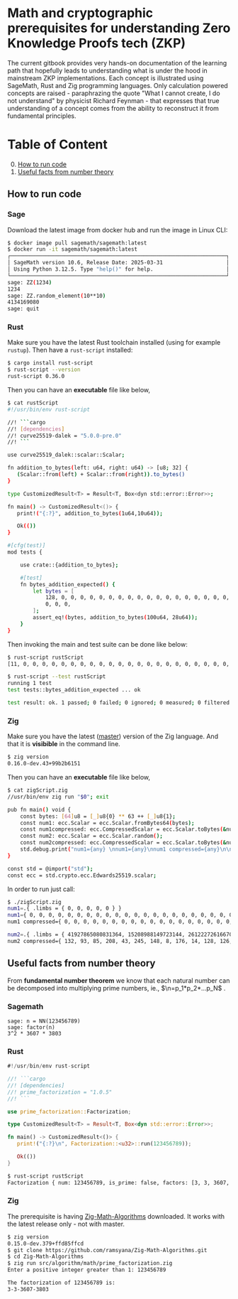 # Math and cryptographic prerequisites for understanding Zero Knowledge Proofs tech (ZKP)

The current gitbook provides very hands-on documentation of the learning path that hopefully leads to understanding what is under the hood in mainstream ZKP implementations.
Each concept is illustrated using SageMath, Rust and Zig programming languages. Only calculation powered concepts are raised - paraphrazing the quote "What I cannot create, I do not understand" by physicist Richard Feynman - that expresses that true understanding of a concept comes from the ability to reconstruct it from fundamental principles.

# Table of Content
0. [How to run code](#how-to-run-code)
1. [Useful facts from number theory](#useful-facts-from-number-theory)

## How to run code

### Sage

Download the latest image from docker hub and run the image in Linux CLI:
```bash
$ docker image pull sagemath/sagemath:latest
$ docker run -it sagemath/sagemath:latest
┌────────────────────────────────────────────────────────────────────┐
│ SageMath version 10.6, Release Date: 2025-03-31                    │
│ Using Python 3.12.5. Type "help()" for help.                       │
└────────────────────────────────────────────────────────────────────┘
sage: ZZ(1234)
1234
sage: ZZ.random_element(10**10)
4134169080
sage: quit
```

### Rust

Make sure you have the latest Rust toolchain installed (using for example `rustup`). Then have a `rust-script` installed:
```bash
$ cargo install rust-script
$ rust-script --version
rust-script 0.36.0
```

Then you can have an **executable** file like below,
```bash
$ cat rustScript
#!/usr/bin/env rust-script

//! ```cargo
//! [dependencies]
//! curve25519-dalek = "5.0.0-pre.0"
//! ```

use curve25519_dalek::scalar::Scalar;

fn addition_to_bytes(left: u64, right: u64) -> [u8; 32] {
   (Scalar::from(left) + Scalar::from(right)).to_bytes()
}

type CustomizedResult<T> = Result<T, Box<dyn std::error::Error>>;

fn main() -> CustomizedResult<()> {
   print!("{:?}", addition_to_bytes(1u64,10u64));

   Ok(())
}

#[cfg(test)]
mod tests {

    use crate::{addition_to_bytes};

    #[test]
    fn bytes_addition_expected() {
        let bytes = [
            128, 0, 0, 0, 0, 0, 0, 0, 0, 0, 0, 0, 0, 0, 0, 0, 0, 0, 0, 0, 0, 0, 0, 0, 0, 0, 0, 0, 0,
            0, 0, 0,
        ];
        assert_eq!(bytes, addition_to_bytes(100u64, 28u64));
    }
}
```

Then invoking the main and test suite can be done like below:

```bash
$ rust-script rustScript
[11, 0, 0, 0, 0, 0, 0, 0, 0, 0, 0, 0, 0, 0, 0, 0, 0, 0, 0, 0, 0, 0, 0, 0, 0, 0, 0, 0, 0, 0, 0, 0]

$ rust-script --test rustScript
running 1 test
test tests::bytes_addition_expected ... ok

test result: ok. 1 passed; 0 failed; 0 ignored; 0 measured; 0 filtered out; finished in 0.00s
```

### Zig

Make sure you have the latest ([master](https://ziglang.org/download/)) version of the Zig language.
And that it is __visibible__ in the command line.
```bash
$ zig version
0.16.0-dev.43+99b2b6151
```

Then you can have an **executable** file like below,
```bash
$ cat zigScript.zig
//usr/bin/env zig run "$0"; exit

pub fn main() void {
    const bytes: [64]u8 = [_]u8{0} ** 63 ++ [_]u8{1};
    const num1: ecc.Scalar = ecc.Scalar.fromBytes64(bytes);
    const num1compressed: ecc.CompressedScalar = ecc.Scalar.toBytes(&num1);
    const num2: ecc.Scalar = ecc.Scalar.random();
    const num2compressed: ecc.CompressedScalar = ecc.Scalar.toBytes(&num2);
    std.debug.print("num1={any} \nnum1={any}\nnum1 compressed={any}\n\nnum2={any}\nnum2 compressed={any}\n", .{num1, bytes, num1compressed, num2, num2compressed});
}

const std = @import("std");
const ecc = std.crypto.ecc.Edwards25519.scalar;
```

In order to run just call:
```bash
$ ./zigScript.zig
num1=.{ .limbs = { 0, 0, 0, 0, 0 } }
num1={ 0, 0, 0, 0, 0, 0, 0, 0, 0, 0, 0, 0, 0, 0, 0, 0, 0, 0, 0, 0, 0, 0, 0, 0, 0, 0, 0, 0, 0, 0, 0, 0, 0, 0, 0, 0, 0, 0, 0, 0, 0, 0, 0, 0, 0, 0, 0, 0, 0, 0, 0, 0, 0, 0, 0, 0, 0, 0, 0, 0, 0, 0, 0, 1 }
num1 compressed={ 0, 0, 0, 0, 0, 0, 0, 0, 0, 0, 0, 0, 0, 0, 0, 0, 0, 0, 0, 0, 0, 0, 0, 0, 0, 0, 0, 0, 0, 0, 0, 0 }

num2=.{ .limbs = { 41927865080831364, 15208988149723144, 26122272616670642, 60268350159292730, 129259051 } }
num2 compressed={ 132, 93, 85, 208, 43, 245, 148, 8, 176, 14, 128, 126, 8, 54, 178, 229, 10, 140, 17, 206, 92, 58, 137, 113, 194, 190, 29, 214, 43, 86, 180, 7 }
```

## Useful facts from number theory

From **fundamental number theorem** we know that each natural number can be decomposed into multiplying prime numbers, ie., $`\n=p_1*p_2*...p_N`$ .

### Sagemath

```sagemath
sage: n = NN(123456789)
sage: factor(n)
3^2 * 3607 * 3803
```

### Rust

```rust
#!/usr/bin/env rust-script

//! ```cargo
//! [dependencies]
//! prime_factorization = "1.0.5"
//! ```

use prime_factorization::Factorization;

type CustomizedResult<T> = Result<T, Box<dyn std::error::Error>>;

fn main() -> CustomizedResult<()> {
   print!("{:?}\n", Factorization::<u32>::run(123456789));

   Ok(())
}
```

```bash
$ rust-script rustScript
Factorization { num: 123456789, is_prime: false, factors: [3, 3, 3607, 3803] }
```

### Zig

The prerequisite is having [Zig-Math-Algorithms](https://github.com/ramsyana/Zig-Math-Algorithms.git)  downloaded.
It works with the latest release only - not with master.

```bash
$ zig version
0.15.0-dev.379+ffd85ffcd
$ git clone https://github.com/ramsyana/Zig-Math-Algorithms.git
$ cd Zig-Math-Algorithms
$ zig run src/algorithm/math/prime_factorization.zig
Enter a positive integer greater than 1: 123456789

The factorization of 123456789 is:
3-3-3607-3803
```
